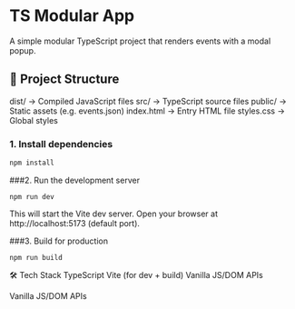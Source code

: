 # TS Modular App

A simple modular TypeScript project that renders events with a modal popup.

## 📂 Project Structure
dist/ → Compiled JavaScript files
src/ → TypeScript source files
public/ → Static assets (e.g. events.json)
index.html → Entry HTML file
styles.css → Global styles

### 1. Install dependencies
```bash
npm install
```
###2. Run the development server
```
npm run dev
```
This will start the Vite dev server.
Open your browser at http://localhost:5173 (default port).

###3. Build for production
```
npm run build
```
🛠 Tech Stack
TypeScript
Vite (for dev + build)
Vanilla JS/DOM APIs

Vanilla JS/DOM APIs


